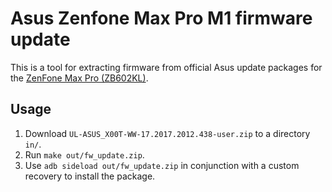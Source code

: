 # Asus Zenfone Max Pro M1 firmware update

This is a tool for extracting firmware from official Asus update packages for
the [ZenFone Max Pro
(ZB602KL)](https://www.asus.com/supportonly/ZenFone%20Max%20Pro(M1)(ZB602KL)/HelpDesk_BIOS/).

## Usage

1. Download `UL-ASUS_X00T-WW-17.2017.2012.438-user.zip` to a directory `in/`.
2. Run `make out/fw_update.zip`.
3. Use `adb sideload out/fw_update.zip` in conjunction with a custom recovery to
   install the package.
